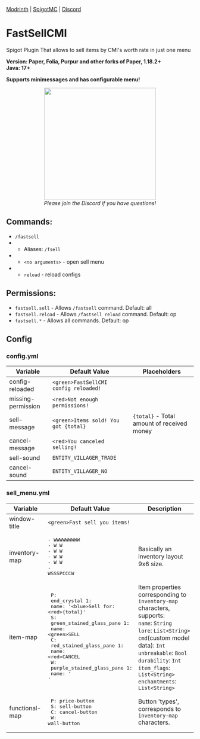 [Modrinth](https://modrinth.com/plugin/fastsellcmi)
|
[SpigotMC](https://www.spigotmc.org/resources/fastsellcmi.108261/)
|
[Discord](https://discord.gg/nJr7vPjzNy)

# FastSellCMI
Spigot Plugin That allows to sell items by CMI's worth rate in just one menu 

**Version: Paper, Folia, Purpur and other forks of Paper, 1.18.2+**  
**Java: 17+**

**Supports minimessages and has configurable menu!**

<p align="center">
    <a href="https://discord.gg/4dH2zwTmyX">
        <img src="https://i.imgur.com/JgDt1Fl.png" width="300">
    </a>
    <br/>
    <i>Please join the Discord if you have questions!</i>
</p>

## Commands:
* `/fastsell`
* * Aliases: `/fsell`
* * `<no arguments>` - open sell menu
* * `reload` - reload configs

## Permissions:
* `fastsell.sell` - Allows `/fastsell` command. Default: all
* `fastsell.reload` - Allows `/fastsell reload` command. Default: op
* `fastsell.*` - Allows all commands. Default: op

## Config

### config.yml

| Variable           | Default Value                         | Placeholders                             |
|--------------------|---------------------------------------|------------------------------------------|
| config-reloaded    | `<green>FastSellCMI config reloaded!` |                                          |
| missing-permission | `<red>Not enough permissions!`        |                                          |
| sell-message       | `<green>Items sold! You got {total}`  | `{total}` - Total amount of received money |
| cancel-message     | `<red>You canceled selling!`          |                                          |
| sell-sound         | `ENTITY_VILLAGER_TRADE`               |                                          |
| cancel-sound       | `ENTITY_VILLAGER_NO`                  |                                          |

### sell_menu.yml

| Variable       | Default Value                                                                                                                                                                                                                                                                                    | Description                                                                                                                                                                                                                                                                             |
|----------------|--------------------------------------------------------------------------------------------------------------------------------------------------------------------------------------------------------------------------------------------------------------------------------------------------|-----------------------------------------------------------------------------------------------------------------------------------------------------------------------------------------------------------------------------------------------------------------------------------------|
| window-title   | `<green>Fast sell you items!`                                                                                                                                                                                                                                                                    |                                                                                                                                                                                                                                                                                         |
| inventory-map  | <pre>- WWWWWWWWW<br>- W       W<br>- W       W<br>- W       W<br>- W       W<br>- WSSSPCCCW</pre>                                                                                                                                                                                                | Basically an inventory layout 9x6 size.                                                                                                                                                                                                                                                 |
| item-map       | <pre>  P:<br>    end_crystal 1:<br>      name: '\<blue>Sell for: \<red>{total}'<br>  S:<br>    green_stained_glass_pane 1:<br>      name: \<green>SELL<br>  C:<br>    red_stained_glass_pane 1:<br>      name: \<red>CANCEL<br>  W:<br>    purple_stained_glass_pane 1:<br>      name: ' '</pre> | Item properties corresponding to `inventory-map` characters, supports: <br> `name`: `String` <br> `lore`: `List<String>` <br> `cmd`(custom model data): `Int` <br> `unbreakable`: `Bool` <br> `durability`: `Int` <br> `item_flags`: `List<String>` <br> `enchantments`: `List<String>` |
| functional-map | <pre>  P: price-button<br>  S: sell-button<br>  C: cancel-button<br>  W: wall-button</pre>                                                                                                                                                                                                       | Button 'types', corresponds to `inventory-map` characters.                                                                                                                                                                                                                              |
